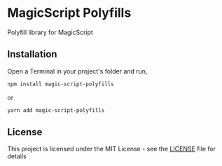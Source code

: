 # MagicScript Polyfills

Polyfill library for MagicScript

## Installation

Open a Terminal in your project's folder and run,

```sh
npm install magic-script-polyfills
```

or

```sh
yarn add magic-script-polyfills
```

## License

This project is licensed under the MIT License - see the [LICENSE](LICENSE) file for details
